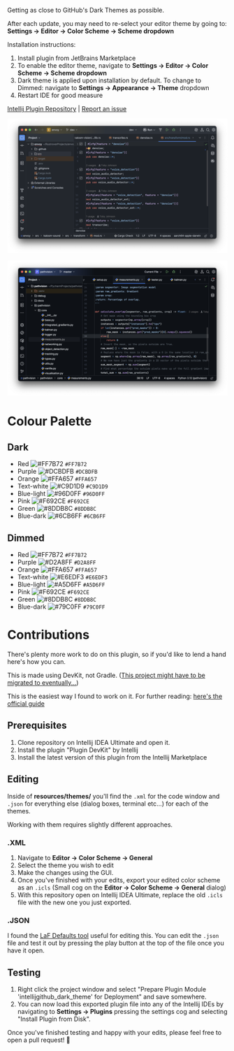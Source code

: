 Getting as close to GitHub's Dark Themes as possible.

After each update, you may need to re-select your editor theme by going to: **Settings -> Editor -> Color Scheme -> Scheme dropdown**

Installation instructions:
1. Install plugin from JetBrains Marketplace
2. To enable the editor theme, navigate to **Settings -> Editor -> Color Scheme -> Scheme dropdown**
3. Dark theme is applied upon installation by default. To change to Dimmed: navigate to **Settings -> Appearance -> Theme** dropdown
4. Restart IDE for good measure
 
[Intellij Plugin Repository](https://plugins.jetbrains.com/plugin/19291-github-dark) | [Report an issue](https://github.com/toby-j/Intellij_GitHub_Dark_Theme/issues)  

![Screenshot](screenshots/7-small.png)

![Screenshot](screenshots/8-small.png)
 
# Colour Palette
## Dark
- Red ![#FF7B72](https://placehold.co/15x15/FF7B72/FF7B72.png) `#FF7B72`
- Purple ![#DCBDFB](https://placehold.co/15x15/DCBDFB/DCBDFB.png) `#DCBDFB`
- Orange ![#FFA657](https://placehold.co/15x15/FFA657/FFA657.png) `#FFA657`
- Text-white ![#C9D1D9](https://placehold.co/15x15/C9D1D9/C9D1D9.png) `#C9D1D9`
- Blue-light ![#96D0FF](https://placehold.co/15x15/a5d6ff/a5d6ff.png) `#96D0FF`
- Pink ![#F692CE](https://placehold.co/15x15/F692CE/F692CE.png) `#F692CE`
- Green ![#8DDB8C](https://placehold.co/15x15/8DDB8C/8DDB8C.png) `#8DDB8C`
- Blue-dark ![#6CB6FF](https://placehold.co/15x15/6cb6ff/6cb6ff.png) `#6CB6FF`

## Dimmed
- Red ![#FF7B72](https://placehold.co/15x15/FF7B72/FF7B72.png) `#FF7B72`
- Purple ![#D2A8FF](https://placehold.co/15x15/D2A8FF/D2A8FF.png) `#D2A8FF`
- Orange ![#FFA657](https://placehold.co/15x15/FFA657/FFA657.png) `#FFA657`
- Text-white ![#E6EDF3](https://placehold.co/15x15/E6EDF3/E6EDF3.png) `#E6EDF3`
- Blue-light ![#A5D6FF](https://placehold.co/15x15/A5D6FF/A5D6FF.png) `#A5D6FF`
- Pink ![#F692CE](https://placehold.co/15x15/F692CE/F692CE.png) `#F692CE`
- Green ![#8DDB8C](https://placehold.co/15x15/8DDB8C/8DDB8C.png) `#8DDB8C`
- Blue-dark ![#79C0FF](https://placehold.co/15x15/79C0FF/79C0FF.png) `#79C0FF`

# Contributions

There's plenty more work to do on this plugin, so if you'd like to lend a hand here's how you can.

This is made using DevKit, not Gradle. ([This project might have to be migrated to eventually...](https://plugins.jetbrains.com/docs/intellij/migrating-plugin-devkit-to-gradle.html))

This is the easiest way I found to work on it. For further reading: [here's the official guide](https://plugins.jetbrains.com/docs/intellij/themes-getting-started.html?from=DevkitOpenThemeReference#gradle-based-theme-project)

## Prerequisites 
1. Clone repository on Intellij IDEA Ultimate and open it.
2. Install the plugin "Plugin DevKit" by Intellij
3. Install the latest version of this plugin from the Intellij Marketplace
## Editing
Inside of **resources/themes/** you'll find the `.xml` for the code window and `.json` for everything else (dialog boxes, terminal etc...) for each of the themes.

Working with them requires slightly different approaches.

### .XML
1. Navigate to **Editor -> Color Scheme -> General**
2. Select the theme you wish to edit
3. Make the changes using the GUI.
4. Once you've finished with your edits, export your edited color scheme as an `.icls` (Small cog on the **Editor -> Color Scheme -> General** dialog)
5. With this repository open on Intellij IDEA Ultimate, replace the old `.icls` file with the new one you just exported.

### .JSON
I found the [LaF Defaults tool](https://plugins.jetbrains.com/docs/intellij/internal-ui-laf-defaults.html) useful for editing this.
You can edit the `.json` file and test it out by pressing the play button at the top of the file once you have it open.

## Testing
1. Right click the project window and select "Prepare Plugin Module 'intellijgithub_dark_theme' for Deployment" and save somewhere.
2. You can now load this exported plugin file into any of the Intellij IDEs by navigating to **Settings -> Plugins** pressing the settings cog and selecting "Install Plugin from Disk".

Once you've finished testing and happy with your edits, please feel free to open a pull request! 🚀
